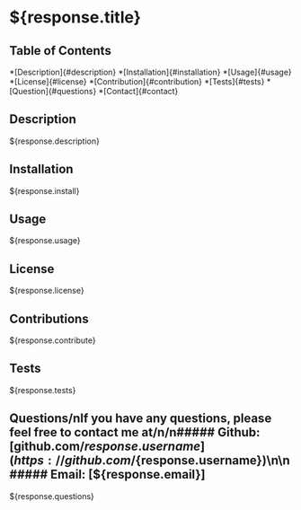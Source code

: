 # ${response.title}

## Table of Contents
*[Description]{#description}
*[Installation]{#installation}
*[Usage]{#usage}
*[License]{#license}
*[Contribution]{#contribution}
*[Tests]{#tests}
*[Question]{#questions}
*[Contact]{#contact}

## Description
${response.description}
## Installation
${response.install}
## Usage
${response.usage}
## License
${response.license}
## Contributions
${response.contribute}
## Tests
${response.tests}
## Questions/nIf you have any questions, please feel free to contact me at/n/n##### Github: [github.com/${response.username}](https://github.com/${response.username})\n\n ##### Email: [${response.email}]
${response.questions}


